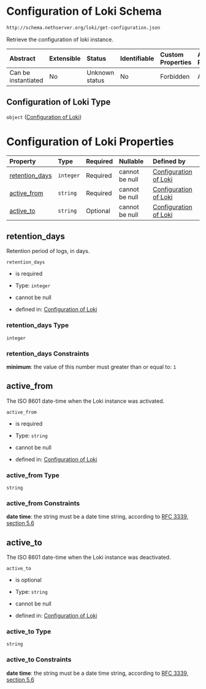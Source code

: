 # Configuration of Loki Schema

```txt
http://schema.nethserver.org/loki/get-configuration.json
```

Retrieve the configuration of loki instance.

| Abstract            | Extensible | Status         | Identifiable | Custom Properties | Additional Properties | Access Restrictions | Defined In                                                                   |
| :------------------ | :--------- | :------------- | :----------- | :---------------- | :-------------------- | :------------------ | :--------------------------------------------------------------------------- |
| Can be instantiated | No         | Unknown status | No           | Forbidden         | Allowed               | none                | [get-configuration.json](loki/get-configuration.json "open original schema") |

## Configuration of Loki Type

`object` ([Configuration of Loki](get-configuration.md))

# Configuration of Loki Properties

| Property                           | Type      | Required | Nullable       | Defined by                                                                                                                                                    |
| :--------------------------------- | :-------- | :------- | :------------- | :------------------------------------------------------------------------------------------------------------------------------------------------------------ |
| [retention\_days](#retention_days) | `integer` | Required | cannot be null | [Configuration of Loki](get-configuration-properties-retention_days.md "http://schema.nethserver.org/loki/get-configuration.json#/properties/retention_days") |
| [active\_from](#active_from)       | `string`  | Required | cannot be null | [Configuration of Loki](get-configuration-properties-active_from.md "http://schema.nethserver.org/loki/get-configuration.json#/properties/active_from")       |
| [active\_to](#active_to)           | `string`  | Optional | cannot be null | [Configuration of Loki](get-configuration-properties-active_to.md "http://schema.nethserver.org/loki/get-configuration.json#/properties/active_to")           |

## retention\_days

Retention period of logs, in days.

`retention_days`

* is required

* Type: `integer`

* cannot be null

* defined in: [Configuration of Loki](get-configuration-properties-retention_days.md "http://schema.nethserver.org/loki/get-configuration.json#/properties/retention_days")

### retention\_days Type

`integer`

### retention\_days Constraints

**minimum**: the value of this number must greater than or equal to: `1`

## active\_from

The ISO 8601 date-time when the Loki instance was activated.

`active_from`

* is required

* Type: `string`

* cannot be null

* defined in: [Configuration of Loki](get-configuration-properties-active_from.md "http://schema.nethserver.org/loki/get-configuration.json#/properties/active_from")

### active\_from Type

`string`

### active\_from Constraints

**date time**: the string must be a date time string, according to [RFC 3339, section 5.6](https://tools.ietf.org/html/rfc3339 "check the specification")

## active\_to

The ISO 8601 date-time when the Loki instance was deactivated.

`active_to`

* is optional

* Type: `string`

* cannot be null

* defined in: [Configuration of Loki](get-configuration-properties-active_to.md "http://schema.nethserver.org/loki/get-configuration.json#/properties/active_to")

### active\_to Type

`string`

### active\_to Constraints

**date time**: the string must be a date time string, according to [RFC 3339, section 5.6](https://tools.ietf.org/html/rfc3339 "check the specification")
